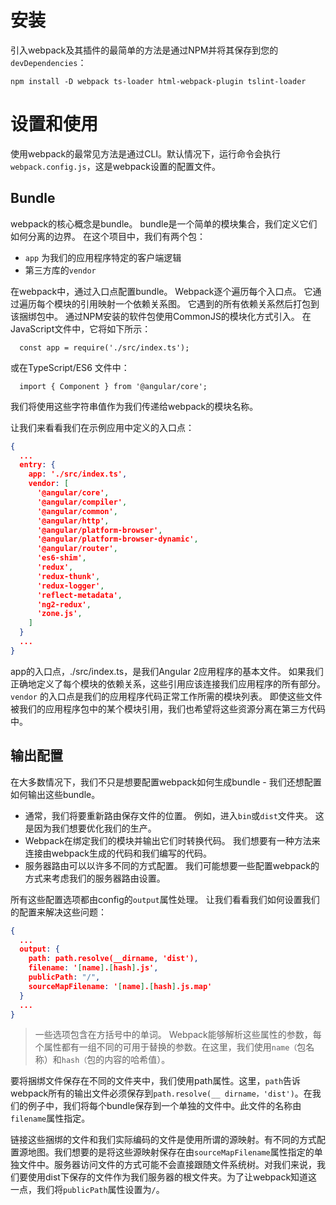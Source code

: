 # 安装

引入webpack及其插件的最简单的方法是通过NPM并将其保存到您的`devDependencies`：

```
npm install -D webpack ts-loader html-webpack-plugin tslint-loader

```

# 设置和使用

使用webpack的最常见方法是通过CLI。默认情况下，运行命令会执行`webpack.config.js`，这是webpack设置的配置文件。

## Bundle

webpack的核心概念是bundle。 bundle是一个简单的模块集合，我们定义它们如何分离的边界。 在这个项目中，我们有两个包：

- `app` 为我们的应用程序特定的客户端逻辑
- 第三方库的`vendor` 

在webpack中，通过入口点配置bundle。 Webpack逐个遍历每个入口点。 它通过遍历每个模块的引用映射一个依赖关系图。 它遇到的所有依赖关系然后打包到该捆绑包中。
通过NPM安装的软件包使用CommonJS的模块化方式引入。 在JavaScript文件中，它将如下所示：

```
  const app = require('./src/index.ts');

```

或在TypeScript/ES6 文件中：

```
  import { Component } from '@angular/core';

```

我们将使用这些字符串值作为我们传递给webpack的模块名称。

 让我们来看看我们在示例应用中定义的入口点：

```json
{
  ...
  entry: {
    app: './src/index.ts',
    vendor: [
      '@angular/core',
      '@angular/compiler',
      '@angular/common',
      '@angular/http',
      '@angular/platform-browser',
      '@angular/platform-browser-dynamic',
      '@angular/router',
      'es6-shim',
      'redux',
      'redux-thunk',
      'redux-logger',
      'reflect-metadata',
      'ng2-redux',
      'zone.js',
    ]
  }
  ...
}
```

app的入口点，./src/index.ts，是我们Angular 2应用程序的基本文件。 如果我们正确地定义了每个模块的依赖关系，这些引用应该连接我们应用程序的所有部分。`vendor` 的入口点是我们的应用程序代码正常工作所需的模块列表。 即使这些文件被我们的应用程序包中的某个模块引用，我们也希望将这些资源分离在第三方代码中。

## 输出配置

在大多数情况下，我们不只是想要配置webpack如何生成bundle - 我们还想配置如何输出这些bundle。

* 通常，我们将要重新路由保存文件的位置。 例如，进入`bin`或`dist`文件夹。 这是因为我们想要优化我们的生产。
* Webpack在绑定我们的模块并输出它们时转换代码。 我们想要有一种方法来连接由webpack生成的代码和我们编写的代码。
* 服务器路由可以以许多不同的方式配置。 我们可能想要一些配置webpack的方式来考虑我们的服务器路由设置。

所有这些配置选项都由config的`output`属性处理。 让我们看看我们如何设置我们的配置来解决这些问题：

```json
{
  ...
  output: {
    path: path.resolve(__dirname, 'dist'),
    filename: '[name].[hash].js',
    publicPath: "/",
    sourceMapFilename: '[name].[hash].js.map'
  }
  ...
}
```

> 一些选项包含在方括号中的单词。 Webpack能够解析这些属性的参数，每个属性都有一组不同的可用于替换的参数。在这里，我们使用`name（`包名称）和`hash（`包的内容的哈希值）。

要将捆绑文件保存在不同的文件夹中，我们使用path属性。这里，`path`告诉webpack所有的输出文件必须保存到`path.resolve(__ dirname，'dist')`。在我们的例子中，我们将每个bundle保存到一个单独的文件中。此文件的名称由`filename`属性指定。

链接这些捆绑的文件和我们实际编码的文件是使用所谓的源映射。有不同的方式配置源地图。我们想要的是将这些源映射保存在由`sourceMapFilename`属性指定的单独文件中。服务器访问文件的方式可能不会直接跟随文件系统树。对我们来说，我们要使用dist下保存的文件作为我们服务器的根文件夹。为了让webpack知道这一点，我们将`publicPath`属性设置为`/`。